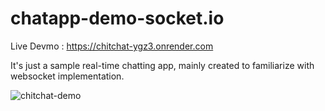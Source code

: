 # chatapp-demo-socket.io

Live Devmo : https://chitchat-ygz3.onrender.com

It's just a sample real-time chatting app, mainly created to familiarize with websocket implementation.

![chitchat-demo](https://github.com/PRANAVPADMANABHANK/chatapp-demo-socket.io/assets/120234904/26ec0070-34a4-4d39-a548-95328aa425eb)

